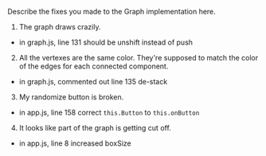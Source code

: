 Describe the fixes you made to the Graph implementation here.

1. The graph draws crazily.
- in graph.js, line 131 should be unshift instead of push

2. All the vertexes are the same color.  They're supposed to match the color of the edges for each connected component.
- in graph.js, commented out line 135 de-stack

3. My randomize button is broken.
- in app.js, line 158 correct `this.Button` to `this.onButton`

4. It looks like part of the graph is getting cut off.
- in app.js, line 8 increased boxSize